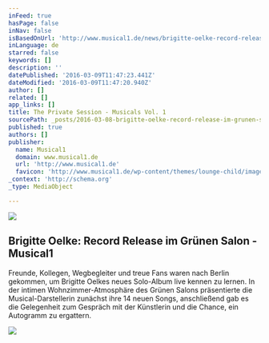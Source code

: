 ```yaml
---
inFeed: true
hasPage: false
inNav: false
isBasedOnUrl: 'http://www.musical1.de/news/brigitte-oelke-record-release-im-gruenen-salon/'
inLanguage: de
starred: false
keywords: []
description: ''
datePublished: '2016-03-09T11:47:23.441Z'
dateModified: '2016-03-09T11:47:20.940Z'
author: []
related: []
app_links: []
title: The Private Session - Musicals Vol. 1
sourcePath: _posts/2016-03-08-brigitte-oelke-record-release-im-grunen-salon-musical1.md
published: true
authors: []
publisher:
  name: Musical1
  domain: www.musical1.de
  url: 'http://www.musical1.de'
  favicon: 'http://www.musical1.de/wp-content/themes/lounge-child/image/favicon.ico'
_context: 'http://schema.org'
_type: MediaObject

---
```

![](https://the-grid-user-content.s3-us-west-2.amazonaws.com/40f9884c-b368-4922-a427-4cb69f6a3f17.jpg)

<article style=""><h1>Brigitte Oelke: Record Release im Grünen Salon - Musical1</h1><p>Freunde, Kollegen, Wegbegleiter und treue Fans waren nach Berlin gekommen, um Brigitte Oelkes neues Solo-Album live kennen zu lernen. In der intimen Wohnzimmer-Atmosphäre des Grünen Salons präsentierte die Musical-Darstellerin zunächst ihre 14 neuen Songs, anschließend gab es die Gelegenheit zum Gespräch mit der Künstlerin und die Chance, ein Autogramm zu ergattern.</p><img src="https://s3-us-west-2.amazonaws.com/the-grid-img/p/57cf1301a0d4d2e08639bf72b32991ea86bfbc3a.jpg" /></article>